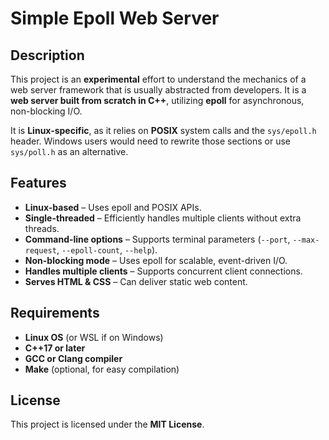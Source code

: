 # Simple Epoll Web Server

## Description

This project is an **experimental** effort to understand the mechanics of a web server framework that is usually abstracted from developers. It is a **web server built from scratch in C++**, utilizing **epoll** for asynchronous, non-blocking I/O.

It is **Linux-specific**, as it relies on **POSIX** system calls and the `sys/epoll.h` header. Windows users would need to rewrite those sections or use `sys/poll.h` as an alternative.

## Features

- **Linux-based** – Uses epoll and POSIX APIs.
- **Single-threaded** – Efficiently handles multiple clients without extra threads.
- **Command-line options** – Supports terminal parameters (`--port`, `--max-request`, `--epoll-count`, `--help`).
- **Non-blocking mode** – Uses epoll for scalable, event-driven I/O.
- **Handles multiple clients** – Supports concurrent client connections.
- **Serves HTML & CSS** – Can deliver static web content.

## Requirements

- **Linux OS** (or WSL if on Windows)
- **C++17 or later**
- **GCC or Clang compiler**
- **Make** (optional, for easy compilation)

## License

This project is licensed under the **MIT License**.
